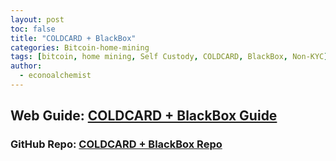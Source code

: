 ```yaml
---
layout: post
toc: false
title: "COLDCARD + BlackBox"
categories: Bitcoin-home-mining
tags: [bitcoin, home mining, Self Custody, COLDCARD, BlackBox, Non-KYC]
author:
  - econoalchemist
---
```

## Web Guide: [COLDCARD + BlackBox Guide](https://ccbb.econoalchemist.com)
### GitHub Repo: [COLDCARD + BlackBox Repo](https://github.com/econoalchemist/COLDCARD-BlackBox)
